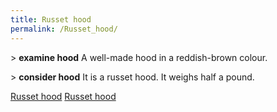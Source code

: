 ```yaml
---
title: Russet hood
permalink: /Russet_hood/
---
```


\> **examine hood** A well-made hood in a reddish-brown colour.

\> **consider hood** It is a russet hood. It weighs half a pound.

[Russet hood](Category:_Cloth_equipment "wikilink") [Russet
hood](Category:_Head_items "wikilink")